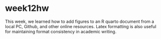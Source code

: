 # week12hw

This week, we learned how to add figures to an R quarto document from a local PC, Github, and other online resources. Latex formatting is also useful for maintaining format consistency in academic writing.
